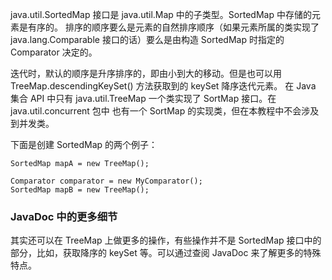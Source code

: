 java.util.SortedMap 接口是 java.util.Map 中的子类型。SortedMap 中存储的元素是有序的。
排序的顺序要么是元素的自然排序顺序（如果元素所属的类实现了 java.lang.Comparable 接口的话）要么是由构造 SortedMap 时指定的 Comparator 决定的。

迭代时，默认的顺序是升序排序的，即由小到大的移动。但是也可以用 TreeMap.descendingKeySet() 方法获取到的 keySet 降序迭代元素。
在 Java 集合 API 中只有 java.util.TreeMap 一个类实现了 SortMap 接口。在 java.util.concurrent 包中
也有一个 SortMap 的实现类，但在本教程中不会涉及到并发类。

下面是创建 SortedMap 的两个例子：

    SortedMap mapA = new TreeMap();

    Comparator comparator = new MyComparator();
    SortedMap mapB = new TreeMap();

### JavaDoc 中的更多细节
其实还可以在 TreeMap 上做更多的操作，有些操作并不是 SortedMap 接口中的部分，比如，获取降序的 keySet 等。可以通过查阅 JavaDoc 来了解更多的特殊特点。
